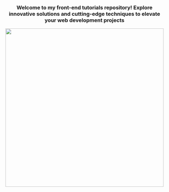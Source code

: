 <h3 align="center">Welcome to my front-end tutorials repository! Explore innovative solutions and cutting-edge techniques to elevate your web development projects</h3>
<p align="center">
<img width="500" src="https://github.com/JamilaHajAhmad/Front-end-Tutorials/assets/124258273/d4c01b24-0d05-431d-90aa-c0c62bbd7f25">
</p>

